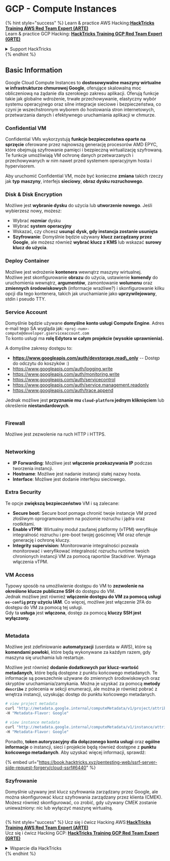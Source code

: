 # GCP - Compute Instances

{% hint style="success" %}
Learn & practice AWS Hacking:<img src="../../../../.gitbook/assets/image (1) (1) (1).png" alt="" data-size="line">[**HackTricks Training AWS Red Team Expert (ARTE)**](https://training.hacktricks.xyz/courses/arte)<img src="../../../../.gitbook/assets/image (1) (1) (1).png" alt="" data-size="line">\
Learn & practice GCP Hacking: <img src="../../../../.gitbook/assets/image (2).png" alt="" data-size="line">[**HackTricks Training GCP Red Team Expert (GRTE)**<img src="../../../../.gitbook/assets/image (2).png" alt="" data-size="line">](https://training.hacktricks.xyz/courses/grte)

<details>

<summary>Support HackTricks</summary>

* Check the [**subscription plans**](https://github.com/sponsors/carlospolop)!
* **Join the** 💬 [**Discord group**](https://discord.gg/hRep4RUj7f) or the [**telegram group**](https://t.me/peass) or **follow** us on **Twitter** 🐦 [**@hacktricks\_live**](https://twitter.com/hacktricks_live)**.**
* **Share hacking tricks by submitting PRs to the** [**HackTricks**](https://github.com/carlospolop/hacktricks) and [**HackTricks Cloud**](https://github.com/carlospolop/hacktricks-cloud) github repos.

</details>
{% endhint %}

## Basic Information

Google Cloud Compute Instances to **dostosowywalne maszyny wirtualne w infrastrukturze chmurowej Google**, oferujące skalowalną moc obliczeniową na żądanie dla szerokiego zakresu aplikacji. Oferują funkcje takie jak globalne wdrożenie, trwałe przechowywanie, elastyczny wybór systemu operacyjnego oraz silne integracje sieciowe i bezpieczeństwa, co czyni je wszechstronnym wyborem do hostowania stron internetowych, przetwarzania danych i efektywnego uruchamiania aplikacji w chmurze.

### Confidential VM

Confidential VMs wykorzystują **funkcje bezpieczeństwa oparte na sprzęcie** oferowane przez najnowszą generację procesorów AMD EPYC, które obejmują szyfrowanie pamięci i bezpieczną wirtualizację szyfrowaną. Te funkcje umożliwiają VM ochronę danych przetwarzanych i przechowywanych w nim nawet przed systemem operacyjnym hosta i hypervisorem.

Aby uruchomić Confidential VM, może być konieczne **zmiana** takich rzeczy jak **typ** **maszyny**, interfejs **sieciowy**, **obraz dysku rozruchowego**.

### Disk & Disk Encryption

Możliwe jest **wybranie dysku** do użycia lub **utworzenie nowego**. Jeśli wybierzesz nowy, możesz:

* Wybrać **rozmiar** dysku
* Wybrać **system operacyjny**
* Wskazać, czy chcesz **usunąć dysk, gdy instancja zostanie usunięta**
* **Szyfrowanie**: Domyślnie będzie używany **klucz zarządzany przez Google**, ale możesz również **wybrać klucz z KMS** lub wskazać **surowy klucz do użycia**.

### Deploy Container

Możliwe jest wdrożenie **kontenera** wewnątrz maszyny wirtualnej.\
Możliwe jest skonfigurowanie **obrazu** do użycia, ustawienie **komendy** do uruchomienia wewnątrz, **argumentów**, zamontowanie **wolumenu** oraz **zmiennych środowiskowych** (informacje wrażliwe?) i skonfigurowanie kilku opcji dla tego kontenera, takich jak uruchamianie jako **uprzywilejowany**, stdin i pseudo TTY.

### Service Account

Domyślnie będzie używane **domyślne konto usługi Compute Engine**. Adres e-mail tego SA wygląda jak: `<proj-num>-compute@developer.gserviceaccount.com`\
To konto usługi ma **rolę Edytora w całym projekcie (wysokie uprawnienia).**

A domyślne zakresy dostępu to:

* **https://www.googleapis.com/auth/devstorage.read\_only** -- Dostęp do odczytu do koszyków :)
* https://www.googleapis.com/auth/logging.write
* https://www.googleapis.com/auth/monitoring.write
* https://www.googleapis.com/auth/servicecontrol
* https://www.googleapis.com/auth/service.management.readonly
* https://www.googleapis.com/auth/trace.append

Jednak możliwe jest **przyznanie mu `cloud-platform` jednym kliknięciem** lub określenie **niestandardowych**.

<figure><img src="../../../../.gitbook/assets/image (327).png" alt=""><figcaption></figcaption></figure>

### Firewall

Możliwe jest zezwolenie na ruch HTTP i HTTPS.

<figure><img src="../../../../.gitbook/assets/image (326).png" alt=""><figcaption></figcaption></figure>

### Networking

* **IP Forwarding**: Możliwe jest **włączenie przekazywania IP** podczas tworzenia instancji.
* **Hostname**: Możliwe jest nadanie instancji stałej nazwy hosta.
* **Interface**: Możliwe jest dodanie interfejsu sieciowego.

### Extra Security

Te opcje **zwiększą bezpieczeństwo** VM i są zalecane:

* **Secure boot:** Secure boot pomaga chronić twoje instancje VM przed złośliwym oprogramowaniem na poziomie rozruchu i jądra oraz rootkitami.
* **Enable vTPM:** Wirtualny moduł zaufanej platformy (vTPM) weryfikuje integralność rozruchu i pre-boot twojej gościnnej VM oraz oferuje generację i ochronę kluczy.
* **Integrity supervision:** Monitorowanie integralności pozwala monitorować i weryfikować integralność rozruchu runtime twoich chronionych instancji VM za pomocą raportów Stackdriver. Wymaga włączenia vTPM.

### VM Access

Typowy sposób na umożliwienie dostępu do VM to **zezwolenie na określone klucze publiczne SSH** do dostępu do VM.\
Jednak możliwe jest również **włączenie dostępu do VM za pomocą usługi `os-config` przy użyciu IAM**. Co więcej, możliwe jest włączenie 2FA do dostępu do VM za pomocą tej usługi.\
Gdy ta **usługa** jest **włączona**, dostęp za pomocą **kluczy SSH jest wyłączony.**

<figure><img src="../../../../.gitbook/assets/image (328).png" alt=""><figcaption></figcaption></figure>

### Metadata

Możliwe jest zdefiniowanie **automatyzacji** (userdata w AWS), które są **komendami powłoki**, które będą wykonywane za każdym razem, gdy maszyna się uruchamia lub restartuje.

Możliwe jest również **dodanie dodatkowych par klucz-wartość metadanych**, które będą dostępne z punktu końcowego metadanych. Te informacje są powszechnie używane do zmiennych środowiskowych oraz skryptów uruchamiania/zamykania. Można je uzyskać za pomocą **metody `describe`** z polecenia w sekcji enumeracji, ale można je również pobrać z wnętrza instancji, uzyskując dostęp do punktu końcowego metadanych.
```bash
# view project metadata
curl "http://metadata.google.internal/computeMetadata/v1/project/attributes/?recursive=true&alt=text" \
-H "Metadata-Flavor: Google"

# view instance metadata
curl "http://metadata.google.internal/computeMetadata/v1/instance/attributes/?recursive=true&alt=text" \
-H "Metadata-Flavor: Google"
```
Ponadto, **token autoryzacyjny dla dołączonego konta usługi** oraz **ogólne informacje** o instancji, sieci i projekcie będą również dostępne z **punktu końcowego metadanych**. Aby uzyskać więcej informacji, sprawdź:

{% embed url="https://book.hacktricks.xyz/pentesting-web/ssrf-server-side-request-forgery/cloud-ssrf#6440" %}

### Szyfrowanie

Domyślnie używany jest klucz szyfrowania zarządzany przez Google, ale można skonfigurować klucz szyfrowania zarządzany przez klienta (CMEK). Możesz również skonfigurować, co zrobić, gdy używany CMEK zostanie unieważniony: nic lub wyłączyć maszynę wirtualną.

<figure><img src="../../../../.gitbook/assets/image (329).png" alt=""><figcaption></figcaption></figure>

{% hint style="success" %}
Ucz się i ćwicz Hacking AWS:<img src="../../../../.gitbook/assets/image (1) (1) (1).png" alt="" data-size="line">[**HackTricks Training AWS Red Team Expert (ARTE)**](https://training.hacktricks.xyz/courses/arte)<img src="../../../../.gitbook/assets/image (1) (1) (1).png" alt="" data-size="line">\
Ucz się i ćwicz Hacking GCP: <img src="../../../../.gitbook/assets/image (2).png" alt="" data-size="line">[**HackTricks Training GCP Red Team Expert (GRTE)**<img src="../../../../.gitbook/assets/image (2).png" alt="" data-size="line">](https://training.hacktricks.xyz/courses/grte)

<details>

<summary>Wsparcie dla HackTricks</summary>

* Sprawdź [**plany subskrypcyjne**](https://github.com/sponsors/carlospolop)!
* **Dołącz do** 💬 [**grupy Discord**](https://discord.gg/hRep4RUj7f) lub [**grupy telegramowej**](https://t.me/peass) lub **śledź** nas na **Twitterze** 🐦 [**@hacktricks\_live**](https://twitter.com/hacktricks_live)**.**
* **Dziel się trikami hackingowymi, przesyłając PR-y do** [**HackTricks**](https://github.com/carlospolop/hacktricks) i [**HackTricks Cloud**](https://github.com/carlospolop/hacktricks-cloud) repozytoriów github.

</details>
{% endhint %}
